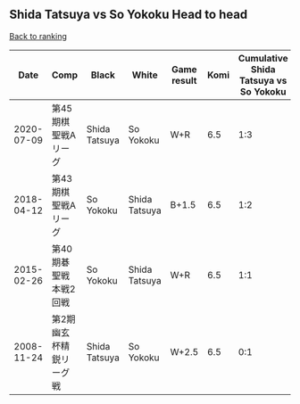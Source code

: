 ## Shida Tatsuya vs So Yokoku Head to head

[Back to ranking](../../index.md)




| **Date** | **Comp** | **Black** | **White** | **Game result** | **Komi** | **Cumulative Shida Tatsuya vs So Yokoku** | **Shida Tatsuya streak** | **So Yokoku streak** | 
| --- | --- | --- | --- | --- | --- | --- | --- | --- |
| 2020-07-09 | 第45期棋聖戦Aリーグ | Shida Tatsuya | So Yokoku | W+R | 6.5 | 1:3 | 0 | 2 | 
| 2018-04-12 | 第43期棋聖戦Aリーグ | So Yokoku | Shida Tatsuya | B+1.5 | 6.5 | 1:2 | 0 | 1 | 
| 2015-02-26 | 第40期碁聖戦本戦2回戦 | So Yokoku | Shida Tatsuya | W+R | 6.5 | 1:1 | 1 | 0 | 
| 2008-11-24 | 第2期幽玄杯精鋭リーグ戦 | Shida Tatsuya | So Yokoku | W+2.5 | 6.5 | 0:1 | 0 | 1 |




